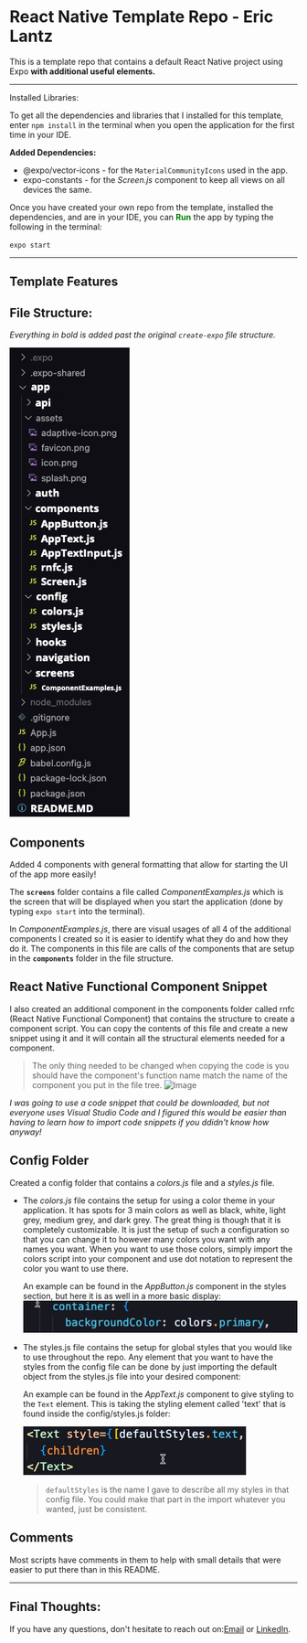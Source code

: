 # React Native Template Repo - Eric Lantz

This is a template repo that contains a default React Native project using Expo **with additional useful elements.**

---

Installed Libraries:

To get all the dependencies and libraries that I installed for this template, enter `npm install` in the terminal when you open the application for the first time in your IDE.

**Added Dependencies:**

- @expo/vector-icons - for the `MaterialCommunityIcons` used in the app.
- expo-constants - for the _Screen.js_ component to keep all views on all devices the same.

Once you have created your own repo from the template, installed the dependencies, and are in your IDE, you can <span style="color:green">**Run**</span> the app by typing the following in the terminal:

`expo start`

---

## **Template Features**

## File Structure:

_Everything in bold is added past the original `create-expo` file structure._

![Image](./app/assets/FileStructure.png)

## Components

Added 4 components with general formatting that allow for starting the UI of the app more easily!

The **`screens`** folder contains a file called _ComponentExamples.js_ which is the screen that will be displayed when you start the application (done by typing `expo start` into the terminal).

In _ComponentExamples.js_, there are visual usages of all 4 of the additional components I created so it is easier to identify what they do and how they do it. The components in this file are calls of the components that are setup in the **`components`** folder in the file structure.

## React Native Functional Component Snippet

I also created an additional component in the components folder called rnfc (React Native Functional Component) that contains the structure to create a component script. You can copy the contents of this file and create a new snippet using it and it will contain all the structural elements needed for a component.

> The only thing needed to be changed when copying the code is you should have the component's function name match the name of the component you put in the file tree.
> ![Image](https://i.imgur.com/75QQjXi.png)

_I was going to use a code snippet that could be downloaded, but not everyone uses Visual Studio Code and I figured this would be easier than having to learn how to import code snippets if you ddidn't know how anyway!_

## Config Folder

Created a config folder that contains a _colors.js_ file and a _styles.js_ file.

- The _colors.js_ file contains the setup for using a color theme in your application. It has spots for 3 main colors as well as black, white, light grey, medium grey, and dark grey. The great thing is though that it is completely customizable. It is just the setup of such a configuration so that you can change it to however many colors you want with any names you want. When you want to use those colors, simply import the colors script into your component and use dot notation to represent the color you want to use there.

  An example can be found in the _AppButton.js_ component in the styles section, but here it is as well in a more basic display:![Image](./app/assets/ConfigColors.png)

* The styles.js file contains the setup for global styles that you would like to use throughout the repo. Any element that you want to have the styles from the config file can be done by just importing the default object from the styles.js file into your desired component:

  An example can be found in the _AppText.js_ component to give styling to the `Text` element. This is taking the styling element called 'text' that is found inside the config/styles.js folder:

  ![Image](./app/assets/ConfigText.png)

  > `defaultStyles` is the name I gave to describe all my styles in that config file. You could make that part in the import whatever you wanted, just be consistent.

## Comments

Most scripts have comments in them to help with small details that were easier to put there than in this README.

---

## **Final Thoughts**:

If you have any questions, don't hesitate to reach out on:[Email](mailto:ericmlantz@gmail.com) or [LinkedIn](https://www.linkedin.com/in/eric-lantz/).
